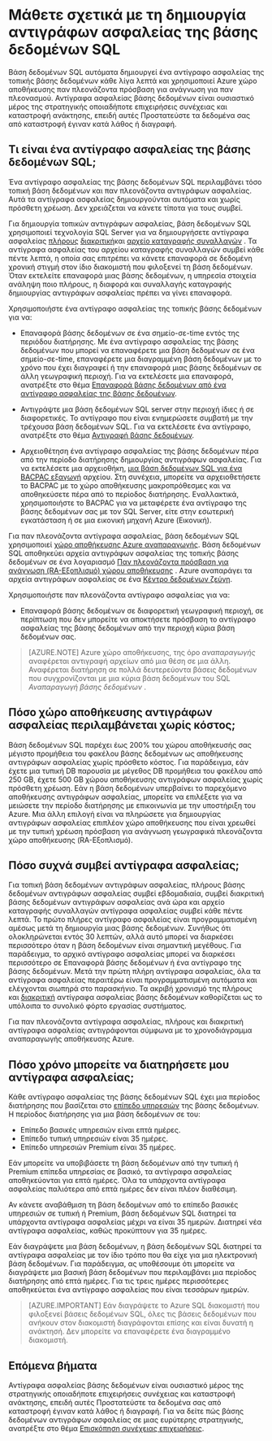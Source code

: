<properties
   pageTitle="Δημιουργία αντιγράφων ασφαλείας της βάσης δεδομένων SQL - αυτόματη, παν πλεονάζοντα | Microsoft Azure" 
   description="Βάση δεδομένων SQL δημιουργεί ένα αντίγραφο ασφαλείας της τοπικής βάσης δεδομένων κάθε πέντε λεπτά να συνδεθεί αυτόματα και χρησιμοποιεί Azure πρόσβαση για ανάγνωση παν πλεονάζοντα χώρο αποθήκευσης (RA-Εξοπλισμό) για την παροχή παν πλεονασμού. "
   services="sql-database"
   documentationCenter=""
   authors="CarlRabeler"
   manager="jhubbard"
   editor="monicar"/>

<tags
   ms.service="sql-database"
   ms.devlang="NA"
   ms.topic="article"
   ms.tgt_pltfrm="NA"
   ms.workload="NA"
   ms.date="10/20/2016"
   ms.author="carlrab;barbkess"/>

<!------------------
This topic is annotated with TEMPLATE guidelines for FEATURE TOPICS.


Metadata guidelines

pageTitle
    60 characters or less. Includes name of the feature - primary benefit. Not the same as H1. Its 60 characters or fewer including all characters between the quotes and the Microsoft Azure site identifier.

description
    115-145 characters. Duplicate of the first sentence in the introduction. This is the abstract of the article that displays under the title when searching in Bing or Google. 

    Example: "SQL Database automatically creates a local database backup every few minutes and uses Azure read-access geo-redundant storage for geo-redundancy."
------------------>

<!----------------

TEMPLATE GUIDELINES for feature topics

The Feature Topic is a one-pager (ok, sometimes longer) that explains a capability of the product or service. It explains what the capability is and characteristics of the capability.  

It is a "learning" topic, not an action topic.

DO explain this:
    • Definition of the feature terminology.  i.e., What is a database backup?
    • Characteristics and capabilities of the feature. (How the feature works)
    • Common uses with links to overview topics that recommend when to use the feature.
    • Reference specifications (Limitations and Restrictions, Permissions, General Remarks, etc.)
    • Next Steps with links to related overviews, features, and tasks.

DON'T explain this:
    • How to steps for using the feature (Tasks)
    • How to solve business problems that incorporate the feature (Overviews)
------------------->

<!------------------
GUIDELINES for the H1 
    
    The H1 should answer the question "What is in this topic?" Write the H1 heading in conversational language and use search key words as much as possible. Since this is a learning topic, make sure the title indicates that and doesn't mislead people to think this will tell them how to do tasks.  
    
    To help people understand this is a learning topic and not an action topic, start the title with "Learn about ... "

    Heading must use an industry standard term. If your feature is a proprietary name like "Elastic database pools", use a synonym. For example:    "Learn about elastic database pools for multi-tenant databases". In this case multi-tenant database is the industry-standard term that will be an anchor for finding the topic.

-------------------->

# <a name="learn-about-sql-database-backups"></a>Μάθετε σχετικά με τη δημιουργία αντιγράφων ασφαλείας της βάσης δεδομένων SQL

<!------------------
    GUIDELINES for introduction
    
    The introduction is 1-2 sentences.  It is optimized for search and sets proper expectations about what to expect in the article. It should contain the top key words that you are using throughout the article.The introduction should be brief and to the point of what the feature is, what it is used for, and what's in the article. 

    If the introduction is short enough, your article can pop to the top in Google Instant Answers.

    In this example:
    
 

Sentence #1 Explains what the article will cover, which is what the feature is or does. This is also the metadata description. 
    SQL Database automatically creates a local database backup every five minutes and uses Azure read-access geo-redundant storage (RA-GRS) to provide geo-redundancy. 

Sentence #2 Explains why I should care about this.  
    Database backups are an essential part of any business continuity and disaster recovery strategy because they protect your data from accidental corruption or deletion.

-------------------->

Βάση δεδομένων SQL αυτόματα δημιουργεί ένα αντίγραφο ασφαλείας της τοπικής βάσης δεδομένων κάθε λίγα λεπτά και χρησιμοποιεί Azure χώρο αποθήκευσης παν πλεονάζοντα πρόσβαση για ανάγνωση για παν πλεονασμού. Αντίγραφα ασφαλείας βάσης δεδομένων είναι ουσιαστικό μέρος της στρατηγικής οποιαδήποτε επιχειρήσεις συνέχειας και καταστροφή ανάκτησης, επειδή αυτές Προστατεύστε τα δεδομένα σας από καταστροφή έγιναν κατά λάθος ή διαγραφή. 

<!-- This image needs work, so not putting it in right now.

This diagram shows SQL Database running in the US East region. It creates a database backup every five minutes, which it stores locally to Azure Read Access Geo-redundant Storage (RA-GRS). Azure uses geo-replication to copy the database backups to a paired data center in the US West region.

![geo-restore](./media/sql-database-geo-restore/geo-restore-1.png)

-->

<!---------------
GUIDELINES for the first ## H2.

    The first ## describes what the feature encompasses and how it is used. It points to related task articles.
    
    For consistency, being the heading with "What is ... "
----------------->

## <a name="what-is-a-sql-database-backup"></a>Τι είναι ένα αντίγραφο ασφαλείας της βάσης δεδομένων SQL;  

<!-- 
    Explains what a SQL Database backup is and answers an important question that people want to know.
-->

Ένα αντίγραφο ασφαλείας της βάσης δεδομένων SQL περιλαμβάνει τόσο τοπική βάση δεδομένων και παν πλεονάζοντα αντιγράφων ασφαλείας. Αυτά τα αντίγραφα ασφαλείας δημιουργούνται αυτόματα και χωρίς πρόσθετη χρέωση. Δεν χρειάζεται να κάνετε τίποτα για τους συμβεί.

<!----------------- 
    Explains first component of the backup feature
------------------>

Για δημιουργία τοπικών αντιγράφων ασφαλείας, βάση δεδομένων SQL χρησιμοποιεί τεχνολογία SQL Server για να δημιουργήσετε αντίγραφα ασφαλείας [πλήρους](https://msdn.microsoft.com/library/ms186289.aspx) [διακριτική](https://msdn.microsoft.com/library/ms175526.aspx )και [αρχείο καταγραφής συναλλαγών](https://msdn.microsoft.com/library/ms191429.aspx) . Τα αντίγραφα ασφαλείας του αρχείου καταγραφής συναλλαγών συμβεί κάθε πέντε λεπτά, η οποία σας επιτρέπει να κάνετε επαναφορά σε δεδομένη χρονική στιγμή στον ίδιο διακομιστή που φιλοξενεί τη βάση δεδομένων. Όταν εκτελείτε επαναφορά μιας βάσης δεδομένων, η υπηρεσία στοιχεία ανάληψη ποιο πλήρους, η διαφορά και συναλλαγής καταγραφής δημιουργίας αντιγράφων ασφαλείας πρέπει να γίνει επαναφορά.

<!--------------- 
    Explicit list of what to do with a local backup. "Use a ..." helps people to scan the topic and find the uses quickly.
---------------->

Χρησιμοποιήστε ένα αντίγραφο ασφαλείας της τοπικής βάσης δεδομένων για να:

- Επαναφορά βάσης δεδομένων σε ένα σημείο-σε-time εντός της περιόδου διατήρησης. Με ένα αντίγραφο ασφαλείας της βάσης δεδομένων που μπορεί να επαναφέρετε μια βάση δεδομένων σε ένα σημείο-σε-time, επαναφέρετε μια διαγραμμένη βάση δεδομένων με το χρόνο που έχει διαγραφεί ή την επαναφορά μιας βάσης δεδομένων σε άλλη γεωγραφική περιοχή. Για να εκτελέσετε μια επαναφορά, ανατρέξτε στο θέμα [Επαναφορά βάσης δεδομένων από ένα αντίγραφο ασφαλείας της βάσης δεδομένων](sql-database-recovery-using-backups.md).

- Αντιγράψτε μια βάση δεδομένων SQL server στην περιοχή ίδιες ή σε διαφορετικές. Το αντίγραφο που είναι ενημερώσετε συμβατή με την τρέχουσα βάση δεδομένων SQL. Για να εκτελέσετε ένα αντίγραφο, ανατρέξτε στο θέμα [Αντιγραφή βάσης δεδομένων](sql-database-copy.md).

- Αρχειοθέτηση ένα αντίγραφο ασφαλείας της βάσης δεδομένων πέρα από την περίοδο διατήρησης δημιουργίας αντιγράφων ασφαλείας. Για να εκτελέσετε μια αρχειοθήκη, [μια βάση δεδομένων SQL για ένα BACPAC εξαγωγή](sql-database-export.md) αρχείου. Στη συνέχεια, μπορείτε να αρχειοθετήσετε το BACPAC με το χώρο αποθήκευσης μακροπρόθεσμες και να αποθηκεύσετε πέρα από το περίοδος διατήρησης. Εναλλακτικά, χρησιμοποιήστε το BACPAC για να μεταφέρετε ένα αντίγραφο της βάσης δεδομένων σας με τον SQL Server, είτε στην εσωτερική εγκατάσταση ή σε μια εικονική μηχανή Azure (Εικονική).

<!----------------- 
    Explains first component of the backup feature
------------------>

Για παν πλεονάζοντα αντίγραφα ασφαλείας, βάση δεδομένων SQL χρησιμοποιεί [χώρο αποθήκευσης Azure αναπαραγωγής](../storage/storage-redundancy.md). Βάση δεδομένων SQL αποθηκεύει αρχεία αντιγράφων ασφαλείας της τοπικής βάσης δεδομένων σε ένα λογαριασμό [Παν πλεονάζοντα πρόσβαση για ανάγνωση (RA-Εξοπλισμό) χώρου αποθήκευσης](../storage/storage-redundancy.md#read-access-geo-redundant-storage) . Azure αναπαράγει τα αρχεία αντιγράφων ασφαλείας σε ένα [Κέντρο δεδομένων ζεύγη](../best-practices-availability-paired-regions.md). 

<!--------------- 
    Explicit list of what to do with a geo-redundant backup. "Use a ..." helps people to scan the topic and find the uses quickly.
---------------->

Χρησιμοποιήστε παν πλεονάζοντα αντίγραφο ασφαλείας για να:

- Επαναφορά βάσης δεδομένων σε διαφορετική γεωγραφική περιοχή, σε περίπτωση που δεν μπορείτε να αποκτήσετε πρόσβαση το αντίγραφο ασφαλείας της βάσης δεδομένων από την περιοχή κύρια βάση δεδομένων σας. 

>[AZURE.NOTE] Azure χώρο αποθήκευσης, της όρο *αναπαραγωγής* αναφέρεται αντιγραφή αρχείων από μια θέση σε μια άλλη. Αναφέρεται διατήρηση σε πολλά δευτερεύοντα βάσεις δεδομένων που συγχρονίζονται με μια κύρια βάση δεδομένων του SQL *Αναπαραγωγή βάσης δεδομένων* . 

<!----------------
    The next ## H2's discuss key characteristics of how the feature works. The title is in conversational language and asks the question that will be answered.
------------------->
## <a name="how-much-backup-storage-is-included-at-no-cost"></a>Πόσο χώρο αποθήκευσης αντιγράφων ασφαλείας περιλαμβάνεται χωρίς κόστος;

Βάση δεδομένων SQL παρέχει έως 200% του χώρου αποθήκευσής σας μέγιστο προμήθεια του φακέλου βάσης δεδομένων ως αποθήκευσης αντιγράφων ασφαλείας χωρίς πρόσθετο κόστος. Για παράδειγμα, εάν έχετε μια τυπική DB παρουσία με μέγεθος DB προμήθεια του φακέλου από 250 GB, έχετε 500 GB χώρου αποθήκευσης αντιγράφων ασφαλείας χωρίς πρόσθετη χρέωση. Εάν η βάση δεδομένων υπερβαίνει το παρεχόμενο αποθήκευσης αντιγράφων ασφαλείας, μπορείτε να επιλέξετε για να μειώσετε την περίοδο διατήρησης με επικοινωνία με την υποστήριξη του Azure. Μια άλλη επιλογή είναι να πληρώσετε για δημιουργίας αντιγράφων ασφαλείας επιπλέον χώρο αποθήκευσης που είναι χρεωθεί με την τυπική χρέωση πρόσβαση για ανάγνωση γεωγραφικά πλεονάζοντα χώρο αποθήκευσης (RA-Εξοπλισμό). 

## <a name="how-often-do-backups-happen"></a>Πόσο συχνά συμβεί αντίγραφα ασφαλείας;

Για τοπική βάση δεδομένων αντιγράφων ασφαλείας, πλήρους βάσης δεδομένων αντιγράφων ασφαλείας συμβεί εβδομαδιαία, συμβεί διακριτική βάσης δεδομένων αντιγράφων ασφαλείας ανά ώρα και αρχείο καταγραφής συναλλαγών αντίγραφα ασφαλείας συμβεί κάθε πέντε λεπτά. Το πρώτο πλήρες αντίγραφο ασφαλείας είναι προγραμματισμένη αμέσως μετά τη δημιουργία μιας βάσης δεδομένων. Συνήθως ότι ολοκληρώνεται εντός 30 λεπτών, αλλά αυτό μπορεί να διαρκέσει περισσότερο όταν η βάση δεδομένων είναι σημαντική μεγέθους. Για παράδειγμα, το αρχικό αντίγραφο ασφαλείας μπορεί να διαρκέσει περισσότερο σε Επαναφορά βάσης δεδομένων ή ένα αντίγραφο της βάσης δεδομένων. Μετά την πρώτη πλήρη αντίγραφα ασφαλείας, όλα τα αντίγραφα ασφαλείας περαιτέρω είναι προγραμματισμένη αυτόματα και ελέγχονται σιωπηρά στο παρασκήνιο. Τα ακριβή χρονισμό της πλήρους και [διακριτική](https://msdn.microsoft.com/library/ms175526.aspx) αντίγραφα ασφαλείας βάσης δεδομένων καθορίζεται ως το υπόλοιπα το συνολικό φόρτο εργασίας συστήματος. 

Για παν πλεονάζοντα αντίγραφα ασφαλείας, πλήρους και διακριτική αντίγραφα ασφαλείας αντιγράφονται σύμφωνα με το χρονοδιάγραμμα αναπαραγωγής αποθήκευσης Azure.

## <a name="how-long-do-you-keep-my-backups"></a>Πόσο χρόνο μπορείτε να διατηρήσετε μου αντίγραφα ασφαλείας;

Κάθε αντίγραφο ασφαλείας της βάσης δεδομένων SQL έχει μια περίοδος διατήρησης που βασίζεται στο [επίπεδο υπηρεσιών](sql-database-service-tiers.md) της βάσης δεδομένων. Η περίοδος διατήρησης για μια βάση δεδομένων σε του:

<!------------------

    Using a list so the information is easy to find when scanning.
------------------->

- Επίπεδο βασικές υπηρεσιών είναι επτά ημέρες.
- Επίπεδο τυπική υπηρεσιών είναι 35 ημέρες.
- Επίπεδο υπηρεσιών Premium είναι 35 ημέρες.


Εάν μπορείτε να υποβιβάσετε τη βάση δεδομένων από την τυπική ή Premium επίπεδα υπηρεσίας σε βασικό, τα αντίγραφα ασφαλείας αποθηκεύονται για επτά ημέρες. Όλα τα υπάρχοντα αντίγραφα ασφαλείας παλιότερα από επτά ημέρες δεν είναι πλέον διαθέσιμη. 

Αν κάνετε αναβάθμιση τη βάση δεδομένων από το επίπεδο βασικές υπηρεσιών σε τυπική ή Premium, βάση δεδομένων SQL διατηρεί τα υπάρχοντα αντίγραφα ασφαλείας μέχρι να είναι 35 ημερών. Διατηρεί νέα αντίγραφα ασφαλείας, καθώς προκύπτουν για 35 ημέρες.
 
Εάν διαγράψετε μια βάση δεδομένων, η βάση δεδομένων SQL διατηρεί τα αντίγραφα ασφαλείας με τον ίδιο τρόπο που θα είχε για μια ηλεκτρονική βάση δεδομένων. Για παράδειγμα, ας υποθέσουμε ότι μπορείτε να διαγράψετε μια βασική βάση δεδομένων που περιλαμβάνει μια περίοδος διατήρησης από επτά ημέρες. Για τις τρεις ημέρες περισσότερες αποθηκεύεται ένα αντίγραφο ασφαλείας που είναι τεσσάρων ημερών.

>[AZURE.IMPORTANT]
    Εάν διαγράψετε το Azure SQL διακομιστή που φιλοξενεί βάσεις δεδομένων SQL, όλες τις βάσεις δεδομένων που ανήκουν στον διακομιστή διαγράφονται επίσης και είναι δυνατή η ανάκτησή. Δεν μπορείτε να επαναφέρετε ένα διαγραμμένο διακομιστή.

<!-------------------
OPTIONAL section
## Best practices 
--------------------->

<!-------------------
OPTIONAL section
## General remarks
--------------------->

<!-------------------
OPTIONAL section
## Limitations and restrictions
--------------------->

<!-------------------
OPTIONAL section
## Metadata
--------------------->

<!-------------------
OPTIONAL section
## Performance
--------------------->

<!-------------------
OPTIONAL section
## Permissions
--------------------->

<!-------------------
OPTIONAL section
## Security
--------------------->

<!-------------------
GUIDELINES for Next Steps

    The last section is Next Steps. Give a next step that would be relevant to the customer after they have learned about the feature and the tasks associated with it.  Perhaps point them to one or two key scenarios that use this feature.

    You don't need to repeat links you have already given them.
--------------------->

## <a name="next-steps"></a>Επόμενα βήματα

Αντίγραφα ασφαλείας βάσης δεδομένων είναι ουσιαστικό μέρος της στρατηγικής οποιαδήποτε επιχειρήσεις συνέχειας και καταστροφή ανάκτησης, επειδή αυτές Προστατεύστε τα δεδομένα σας από καταστροφή έγιναν κατά λάθος ή διαγραφή. Για να δείτε πώς βάσης δεδομένων αντιγράφων ασφαλείας σε μιας ευρύτερης στρατηγικής, ανατρέξτε στο θέμα [Επισκόπηση συνέχειας επιχειρήσεις](sql-database-business-continuity.md).


